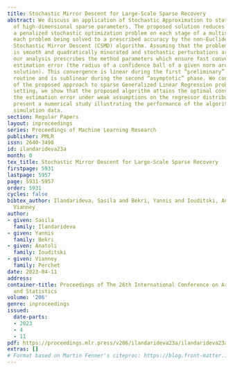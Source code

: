 ```yaml
---
title: Stochastic Mirror Descent for Large-Scale Sparse Recovery
abstract: We discuss an application of Stochastic Approximation to statistical estimation
  of high-dimensional sparse parameters. The proposed solution reduces to resolving
  a penalized stochastic optimization problem on each stage of a multistage algorithm;
  each problem being solved to a prescribed accuracy by the non-Euclidean Composite
  Stochastic Mirror Descent (CSMD) algorithm. Assuming that the problem objective
  is smooth and quadratically minorated and stochastic perturbations are sub-Gaussian,
  our analysis prescribes the method parameters which ensure fast convergence of the
  estimation error (the radius of a confidence ball of a given norm around the approximate
  solution). This convergence is linear during the first “preliminary” phase of the
  routine and is sublinear during the second “asymptotic” phase. We consider an application
  of the proposed approach to sparse Generalized Linear Regression problem. In this
  setting, we show that the proposed algorithm attains the optimal convergence of
  the estimation error under weak assumptions on the regressor distribution. We also
  present a numerical study illustrating the performance of the algorithm on high-dimensional
  simulation data.
section: Regular Papers
layout: inproceedings
series: Proceedings of Machine Learning Research
publisher: PMLR
issn: 2640-3498
id: ilandarideva23a
month: 0
tex_title: Stochastic Mirror Descent for Large-Scale Sparse Recovery
firstpage: 5931
lastpage: 5957
page: 5931-5957
order: 5931
cycles: false
bibtex_author: Ilandarideva, Sasila and Bekri, Yannis and Iouditski, Anatoli and Perchet,
  Vianney
author:
- given: Sasila
  family: Ilandarideva
- given: Yannis
  family: Bekri
- given: Anatoli
  family: Iouditski
- given: Vianney
  family: Perchet
date: 2023-04-11
address:
container-title: Proceedings of The 26th International Conference on Artificial Intelligence
  and Statistics
volume: '206'
genre: inproceedings
issued:
  date-parts:
  - 2023
  - 4
  - 11
pdf: https://proceedings.mlr.press/v206/ilandarideva23a/ilandarideva23a.pdf
extras: []
# Format based on Martin Fenner's citeproc: https://blog.front-matter.io/posts/citeproc-yaml-for-bibliographies/
---
```

